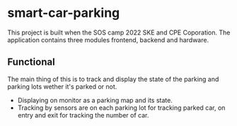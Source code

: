 # smart-car-parking
This project is built when the SOS camp 2022 SKE and CPE Coporation. The application contains three modules frontend, backend and hardware.
## Functional
The main thing of this is to track and display the state of the parking and parking lots wether it's parked or not. 
- Displaying on monitor as a parking map and its state.
- Tracking by sensors are on each parking lot for tracking parked car, on entry and exit for tracking the number of car.
